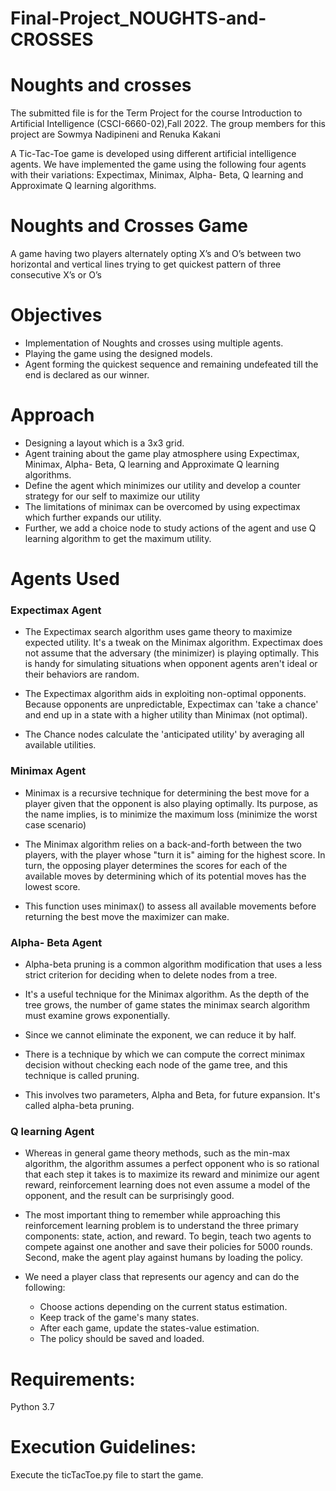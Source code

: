 # Final-Project_NOUGHTS-and-CROSSES

# Noughts and crosses
The submitted file is for the Term Project for the course Introduction to Artificial Intelligence (CSCI-6660-02),Fall 2022. 
The group members for this project are Sowmya Nadipineni and Renuka Kakani

A Tic-Tac-Toe game is developed using different artificial intelligence agents.
We have implemented the game using the following four agents with their variations: Expectimax, Minimax, Alpha- Beta, Q learning and Approximate Q learning algorithms.

# Noughts and Crosses Game
A game having two players alternately opting X’s and O’s between two horizontal and vertical lines trying to get quickest pattern of three consecutive X’s or O’s

# Objectives
- Implementation of Noughts and crosses using multiple agents.
- Playing the game using the designed models.
- Agent forming the quickest sequence and remaining undefeated till the end is declared as our winner.

# Approach
- Designing a layout which is a 3x3 grid.
- Agent training about the game play atmosphere using Expectimax, Minimax, Alpha- Beta, Q learning and Approximate Q learning algorithms.
- Define the agent which minimizes our utility and develop a counter strategy for our self to maximize our utility
- The limitations of minimax can be overcomed by using expectimax which further expands our utility.
- Further, we add a choice node to study actions of the agent and use Q learning algorithm to get the maximum utility.

# Agents Used

### Expectimax Agent
- The Expectimax search algorithm uses game theory to maximize expected utility. It's a tweak on the Minimax algorithm. Expectimax does not assume that the adversary (the minimizer) is playing optimally. This is handy for simulating situations when opponent agents aren't ideal or their behaviors are random.

- The Expectimax algorithm aids in exploiting non-optimal opponents. Because opponents are unpredictable, Expectimax can 'take a chance' and end up in a state with a higher utility than Minimax (not optimal).

- The Chance nodes calculate the 'anticipated utility' by averaging all available utilities.

### Minimax Agent
- Minimax is a recursive technique for determining the best move for a player given that the opponent is also playing optimally. Its purpose, as the name implies, is to minimize the maximum loss (minimize the worst case scenario)

- The Minimax algorithm relies on a back-and-forth between the two players, with the player whose "turn it is" aiming for the highest score. In turn, the opposing player determines the scores for each of the available moves by determining which of its potential moves has the lowest score.

- This function uses minimax() to assess all available movements before returning the best move the maximizer can make.

### Alpha- Beta Agent

- Alpha-beta pruning is a common algorithm modification that uses a less strict criterion for deciding when to delete nodes from a tree. 

- It's a useful technique for the Minimax algorithm. As the depth of the tree grows, the number of game states the minimax search algorithm must examine grows exponentially. 

- Since we cannot eliminate the exponent, we can reduce it by half. 

- There is a technique by which we can compute the correct minimax decision without checking each node of the game tree, and this technique is called pruning. 

- This involves two parameters, Alpha and Beta, for future expansion. It's called alpha-beta pruning.

### Q learning Agent

- Whereas in general game theory methods, such as the min-max algorithm, the algorithm assumes a perfect opponent who is so rational that each step it takes is to maximize its reward and minimize our agent reward, reinforcement learning does not even assume a model of the opponent, and the result can be surprisingly good.

- The most important thing to remember while approaching this reinforcement learning problem is to understand the three primary components: state, action, and reward. To begin, teach two agents to compete against one another and save their policies for 5000 rounds. Second, make the agent play against humans by loading the policy.

- We need a player class that represents our agency and can do the following:
  - Choose actions depending on the current status estimation.
  - Keep track of the game's many states.
  - After each game, update the states-value estimation.
  - The policy should be saved and loaded.

# Requirements:
Python 3.7

# Execution Guidelines:
Execute the ticTacToe.py file to start the game.
